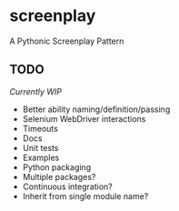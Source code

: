 # screenplay
A Pythonic Screenplay Pattern

## TODO
*Currently WIP*

* Better ability naming/definition/passing
* Selenium WebDriver interactions
* Timeouts
* Docs
* Unit tests
* Examples
* Python packaging
* Multiple packages?
* Continuous integration?
* Inherit from single module name?
